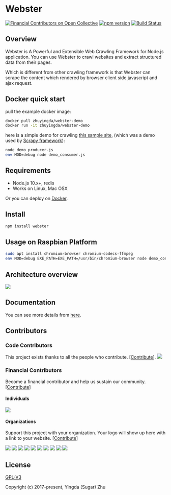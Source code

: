 # Webster
[![Financial Contributors on Open Collective](https://opencollective.com/webster/all/badge.svg?label=financial+contributors)](https://opencollective.com/webster) [![npm version](https://badge.fury.io/js/webster.svg)](https://www.npmjs.com/package/webster)
[![Build Status](https://travis-ci.org/zhuyingda/webster.svg?branch=master)](https://travis-ci.org/zhuyingda/webster)

## Overview

Webster is A Powerful and Extensible Web Crawling Framework for Node.js application. You can use Webster to crawl websites and extract structured data from their pages.

Which is different from other crawling framework is that Webster can scrape the content which rendered by browser client side javascript and ajax request.

## Docker quick start

pull the example docker image:
```bash
docker pull zhuyingda/webster-demo
docker run -it zhuyingda/webster-demo
```

here is a simple demo for crawling [this sample site](http://quotes.toscrape.com/tag/humor/), (which was a demo used by [Scrapy framework](https://scrapy.org/)):
```bash
node demo_producer.js
env MOD=debug node demo_consumer.js
```

## Requirements
- Node.js 10.x+, redis
- Works on Linux, Mac OSX

Or you can deploy on [Docker](https://hub.docker.com/r/zhuyingda/webster-runtime/).

## Install
```bash
npm install webster
```

## Usage on Raspbian Platform
```bash
sudo apt install chromium-browser chromium-codecs-ffmpeg
env MOD=debug EXE_PATH=EXE_PATH=/usr/bin/chromium-browser node demo_consumer.js
```

## Architecture overview

![](https://raw.githubusercontent.com/zhuyingda/webster/master/doc/webster-workflow.svg)

## Documentation
You can see more details from [here](http://webster.zhuyingda.com/).

## Contributors

### Code Contributors

This project exists thanks to all the people who contribute. [[Contribute](CONTRIBUTING.md)].
<a href="https://github.com/zhuyingda/webster/graphs/contributors"><img src="https://opencollective.com/webster/contributors.svg?width=890&button=false" /></a>

### Financial Contributors

Become a financial contributor and help us sustain our community. [[Contribute](https://opencollective.com/webster/contribute)]

#### Individuals

<a href="https://opencollective.com/webster"><img src="https://opencollective.com/webster/individuals.svg?width=890"></a>

#### Organizations

Support this project with your organization. Your logo will show up here with a link to your website. [[Contribute](https://opencollective.com/webster/contribute)]

<a href="https://opencollective.com/webster/organization/0/website"><img src="https://opencollective.com/webster/organization/0/avatar.svg"></a>
<a href="https://opencollective.com/webster/organization/1/website"><img src="https://opencollective.com/webster/organization/1/avatar.svg"></a>
<a href="https://opencollective.com/webster/organization/2/website"><img src="https://opencollective.com/webster/organization/2/avatar.svg"></a>
<a href="https://opencollective.com/webster/organization/3/website"><img src="https://opencollective.com/webster/organization/3/avatar.svg"></a>
<a href="https://opencollective.com/webster/organization/4/website"><img src="https://opencollective.com/webster/organization/4/avatar.svg"></a>
<a href="https://opencollective.com/webster/organization/5/website"><img src="https://opencollective.com/webster/organization/5/avatar.svg"></a>
<a href="https://opencollective.com/webster/organization/6/website"><img src="https://opencollective.com/webster/organization/6/avatar.svg"></a>
<a href="https://opencollective.com/webster/organization/7/website"><img src="https://opencollective.com/webster/organization/7/avatar.svg"></a>
<a href="https://opencollective.com/webster/organization/8/website"><img src="https://opencollective.com/webster/organization/8/avatar.svg"></a>
<a href="https://opencollective.com/webster/organization/9/website"><img src="https://opencollective.com/webster/organization/9/avatar.svg"></a>

## License

[GPL-V3](http://www.gnu.org/licenses/)

Copyright (c) 2017-present, Yingda (Sugar) Zhu
